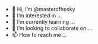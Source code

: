 - 👋 Hi, I’m @masterofhesky
- 👀 I’m interested in ...
- 🌱 I’m currently learning ...
- 💞️ I’m looking to collaborate on ...
- 📫 How to reach me ...

<!---
masterofhesky/masterofhesky is a ✨ special ✨ repository because its `README.md` (this file) appears on your GitHub profile.
You can click the Preview link to take a look at your changes.
--->
